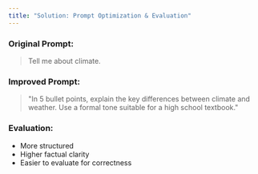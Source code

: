 ```yaml
---
title: "Solution: Prompt Optimization & Evaluation"
---
```


### Original Prompt:
> Tell me about climate.

### Improved Prompt:
> "In 5 bullet points, explain the key differences between climate and weather. Use a formal tone suitable for a high school textbook."

### Evaluation:
- More structured
- Higher factual clarity
- Easier to evaluate for correctness
